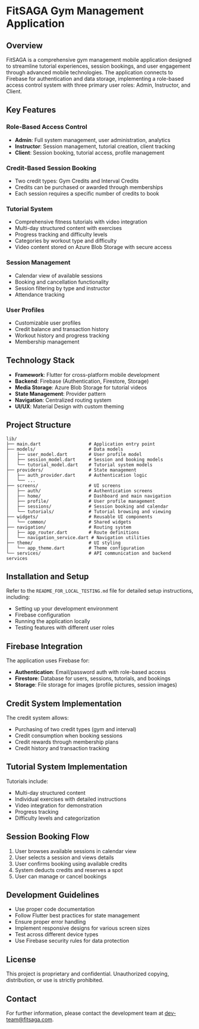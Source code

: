 # FitSAGA Gym Management Application

## Overview

FitSAGA is a comprehensive gym management mobile application designed to streamline tutorial experiences, session bookings, and user engagement through advanced mobile technologies. The application connects to Firebase for authentication and data storage, implementing a role-based access control system with three primary user roles: Admin, Instructor, and Client.

## Key Features

### Role-Based Access Control
- **Admin**: Full system management, user administration, analytics
- **Instructor**: Session management, tutorial creation, client tracking
- **Client**: Session booking, tutorial access, profile management

### Credit-Based Session Booking
- Two credit types: Gym Credits and Interval Credits
- Credits can be purchased or awarded through memberships
- Each session requires a specific number of credits to book

### Tutorial System
- Comprehensive fitness tutorials with video integration
- Multi-day structured content with exercises
- Progress tracking and difficulty levels
- Categories by workout type and difficulty
- Video content stored on Azure Blob Storage with secure access

### Session Management
- Calendar view of available sessions
- Booking and cancellation functionality
- Session filtering by type and instructor
- Attendance tracking

### User Profiles
- Customizable user profiles
- Credit balance and transaction history
- Workout history and progress tracking
- Membership management

## Technology Stack

- **Framework**: Flutter for cross-platform mobile development
- **Backend**: Firebase (Authentication, Firestore, Storage)
- **Media Storage**: Azure Blob Storage for tutorial videos
- **State Management**: Provider pattern
- **Navigation**: Centralized routing system
- **UI/UX**: Material Design with custom theming

## Project Structure

```
lib/
├── main.dart                  # Application entry point
├── models/                    # Data models
│   ├── user_model.dart        # User profile model
│   ├── session_model.dart     # Session and booking models
│   └── tutorial_model.dart    # Tutorial system models
├── providers/                 # State management
│   ├── auth_provider.dart     # Authentication logic
│   └── ...
├── screens/                   # UI screens
│   ├── auth/                  # Authentication screens
│   ├── home/                  # Dashboard and main navigation
│   ├── profile/               # User profile management
│   ├── sessions/              # Session booking and calendar
│   └── tutorials/             # Tutorial browsing and viewing
├── widgets/                   # Reusable UI components
│   └── common/                # Shared widgets
├── navigation/                # Routing system
│   ├── app_router.dart        # Route definitions
│   └── navigation_service.dart # Navigation utilities
├── theme/                     # UI styling
│   └── app_theme.dart         # Theme configuration
└── services/                  # API communication and backend services
```

## Installation and Setup

Refer to the `README_FOR_LOCAL_TESTING.md` file for detailed setup instructions, including:
- Setting up your development environment
- Firebase configuration
- Running the application locally
- Testing features with different user roles

## Firebase Integration

The application uses Firebase for:
- **Authentication**: Email/password auth with role-based access
- **Firestore**: Database for users, sessions, tutorials, and bookings
- **Storage**: File storage for images (profile pictures, session images)

## Credit System Implementation

The credit system allows:
- Purchasing of two credit types (gym and interval)
- Credit consumption when booking sessions
- Credit rewards through membership plans
- Credit history and transaction tracking

## Tutorial System Implementation

Tutorials include:
- Multi-day structured content
- Individual exercises with detailed instructions
- Video integration for demonstration
- Progress tracking
- Difficulty levels and categorization

## Session Booking Flow

1. User browses available sessions in calendar view
2. User selects a session and views details
3. User confirms booking using available credits
4. System deducts credits and reserves a spot
5. User can manage or cancel bookings

## Development Guidelines

- Use proper code documentation
- Follow Flutter best practices for state management
- Ensure proper error handling
- Implement responsive designs for various screen sizes
- Test across different device types
- Use Firebase security rules for data protection

## License

This project is proprietary and confidential. Unauthorized copying, distribution, or use is strictly prohibited.

## Contact

For further information, please contact the development team at [dev-team@fitsaga.com](mailto:dev-team@fitsaga.com).